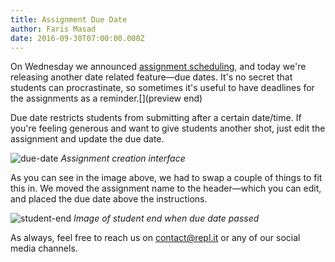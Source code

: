 ```yaml
---
title: Assignment Due Date
author: Faris Masad
date: 2016-09-30T07:00:00.000Z
---
```


On Wednesday we announced [assignment scheduling](https://repl.it/site/blog/scheduled-assignment), and today we're releasing another date related feature—due dates. It's no secret that students can procrastinate, so sometimes it's useful to have deadlines for the assignments as a reminder.[](preview end)

Due date restricts students from submitting after a certain date/time. If you're feeling generous and want to give students another shot, just edit the assignment and update the due date.

![due-date](https://i.imgur.com/vhpeJsQ.png)
*Assignment creation interface*

As you can see in the image above, we had to swap a couple of things to fit this in. We moved the assignment name to the header—which you can edit, and placed the due date above the instructions.

![student-end](http://i.imgur.com/r2KbYQj.png)
*Image of student end when due date passed*

As always, feel free to reach us on contact@repl.it or any of our social media channels.
